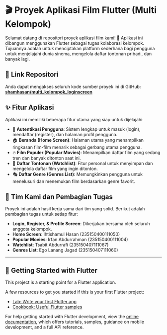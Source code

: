 # 🎬 Proyek Aplikasi Film Flutter (Multi Kelompok)

Selamat datang di repositori proyek aplikasi film kami! 🍿 Aplikasi ini dibangun menggunakan Flutter sebagai tugas kolaborasi kelompok. Tujuannya adalah untuk menciptakan platform sederhana bagi pengguna untuk menjelajahi dunia sinema, mengelola daftar tontonan pribadi, dan banyak lagi.

## 🔗 Link Repositori

Anda dapat mengakses seluruh kode sumber proyek ini di GitHub:
[**shamhasan/multi_kelompok_loginscreen**](https://github.com/shamhasan/multi_kelompok_loginscreen)

## ✨ Fitur Aplikasi

Aplikasi ini memiliki beberapa fitur utama yang siap untuk dijelajahi:

* 🔑 **Autentikasi Pengguna**: Sistem lengkap untuk masuk (login), mendaftar (register), dan halaman profil pengguna.
* 🏠 **Beranda (Home Screen)**: Halaman utama yang menampilkan ringkasan film-film menarik sebagai gerbang utama pengguna.
* 🔥 **Film Populer (Popular Movies)**: Menampilkan daftar film yang sedang tren dan banyak ditonton saat ini.
* 📝 **Daftar Tontonan (Watchlist)**: Fitur personal untuk menyimpan dan mengelola daftar film yang ingin ditonton.
* 🎭 **Daftar Genre (Genres List)**: Memungkinkan pengguna untuk menelusuri dan menemukan film berdasarkan genre favorit.

## 👥 Tim Kami dan Pembagian Tugas

Proyek ini adalah hasil kerja sama dari tim yang solid. Berikut adalah pembagian tugas untuk setiap fitur:

* **Login, Register, & Profile Screen**: Dikerjakan bersama oleh seluruh anggota kelompok.
* **Home Screen**: Ihtishamul Hasan (235150400111050)
* **Popular Movies**: Irfan Abdurrahman (235150400111004)
* **Watchlist**: Tsabit Abdurrafi (235150407111067)
* **Genres List**: Ego Lanang Jagad (235150407111060)

---

## 🚀 Getting Started with Flutter

This project is a starting point for a Flutter application.

A few resources to get you started if this is your first Flutter project:

* [Lab: Write your first Flutter app](https://docs.flutter.dev/get-started/codelab)
* [Cookbook: Useful Flutter samples](https://docs.flutter.dev/cookbook)

For help getting started with Flutter development, view the [online documentation](https://docs.flutter.dev/), which offers tutorials, samples, guidance on mobile development, and a full API reference.
